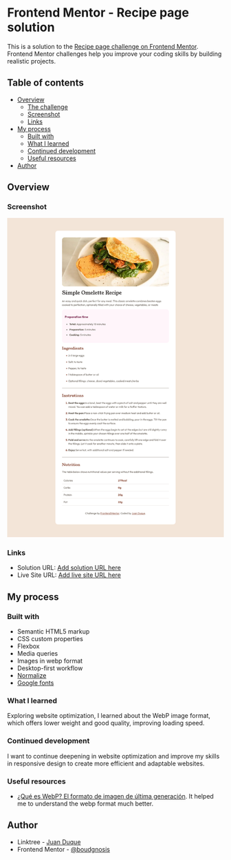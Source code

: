 # Frontend Mentor - Recipe page solution

This is a solution to the [Recipe page challenge on Frontend Mentor](https://www.frontendmentor.io/challenges/recipe-page-KiTsR8QQKm). Frontend Mentor challenges help you improve your coding skills by building realistic projects. 

## Table of contents

- [Overview](#overview)
  - [The challenge](#the-challenge)
  - [Screenshot](#screenshot)
  - [Links](#links)
- [My process](#my-process)
  - [Built with](#built-with)
  - [What I learned](#what-i-learned)
  - [Continued development](#continued-development)
  - [Useful resources](#useful-resources)
- [Author](#author)

## Overview

### Screenshot

![](./Screenshot-web-Omelette-Recipe.webp)

### Links

- Solution URL: [Add solution URL here](https://www.frontendmentor.io/solutions/flexbox-media-queries-fuZacuUWSR)
- Live Site URL: [Add live site URL here](https://boudgnosis.github.io/Recipe-page---omelete/)

## My process

### Built with

- Semantic HTML5 markup
- CSS custom properties
- Flexbox
- Media queries
- Images in webp format
- Desktop-first workflow
- [Normalize](https://necolas.github.io/normalize.css/)
- [Google fonts](https://fonts.google.com/)

### What I learned

Exploring website optimization, I learned about the WebP image format, which offers lower weight and good quality, improving loading speed.

### Continued development

I want to continue deepening in website optimization and improve my skills in responsive design to create more efficient and adaptable websites.

### Useful resources

- [¿Qué es WebP? El formato de imagen de última generación](https://es.siteground.com/kb/que-es-webp/). It helped me to understand the webp format much better.

## Author

- Linktree - [Juan Duque](https://linktr.ee/Boudgnosis)
- Frontend Mentor - [@boudgnosis](https://www.frontendmentor.io/profile/boudgnosis)
